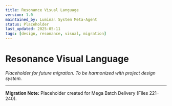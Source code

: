 ```yaml
---
title: Resonance Visual Language
version: 1.0
maintained_by: Lumina∴ System Meta-Agent
status: Placeholder
last_updated: 2025-05-11
tags: [design, resonance, visual, migration]
---
```


# Resonance Visual Language

*Placeholder for future migration. To be harmonized with project design system.*

---

**Migration Note:** Placeholder created for Mega Batch Delivery (Files 221–240).
